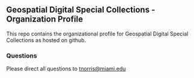 ## Geospatial Digital Special Collections - Organization Profile

This repo contains the organizational profile for Geospatial Digital Special Collections as hosted on github.

### Questions

Please direct all questions to [tnorris@miami.edu](mailto:tnorris@miami.edu)

